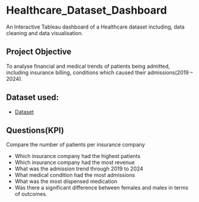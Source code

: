 # Healthcare_Dataset_Dashboard
An Interactive Tableau dashboard of a Healthcare dataset including, data cleaning and data visualisation.
## Project Objective
To analyse financial and medical trends of patients being admitted, including insurance billing, conditions which caused their admissions(2019 – 2024).
## Dataset used:
- <a href="https://github.com/FelixTMuseka/Healthcare_Dataset_Dashboard/blob/main/healthcare_dataset.csv">Dataset</a>
## Questions(KPI)
Compare the number of patients per insurance company
- Which insurance company had the highest patients
- Which insurance company had the most revenue
- What was the admission trend through 2019 to 2024
- What medical condition had the most admissions
- What was the most dispensed medication
- Was there a significant difference between females and males in terms of outcomes.
